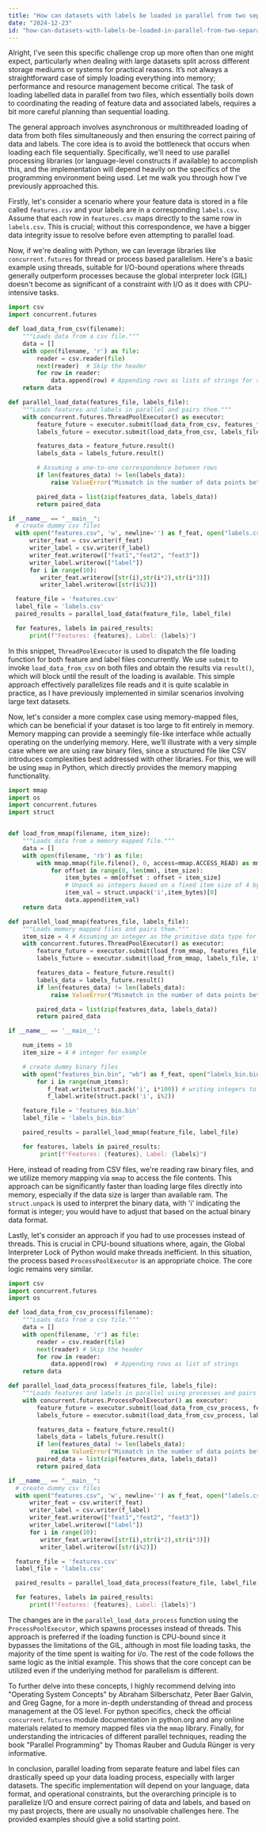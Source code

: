 ```yaml
---
title: "How can datasets with labels be loaded in parallel from two separate files?"
date: "2024-12-23"
id: "how-can-datasets-with-labels-be-loaded-in-parallel-from-two-separate-files"
---
```


Alright,  I've seen this specific challenge crop up more often than one might expect, particularly when dealing with large datasets split across different storage mediums or systems for practical reasons. It’s not always a straightforward case of simply loading everything into memory; performance and resource management become critical. The task of loading labelled data in parallel from two files, which essentially boils down to coordinating the reading of feature data and associated labels, requires a bit more careful planning than sequential loading.

The general approach involves asynchronous or multithreaded loading of data from both files simultaneously and then ensuring the correct pairing of data and labels. The core idea is to avoid the bottleneck that occurs when loading each file sequentially. Specifically, we'll need to use parallel processing libraries (or language-level constructs if available) to accomplish this, and the implementation will depend heavily on the specifics of the programming environment being used. Let me walk you through how I’ve previously approached this.

Firstly, let's consider a scenario where your feature data is stored in a file called `features.csv` and your labels are in a corresponding `labels.csv`. Assume that each row in `features.csv` maps directly to the same row in `labels.csv`. This is crucial; without this correspondence, we have a bigger data integrity issue to resolve before even attempting to parallel load.

Now, if we're dealing with Python, we can leverage libraries like `concurrent.futures` for thread or process based parallelism. Here's a basic example using threads, suitable for I/O-bound operations where threads generally outperform processes because the global interpreter lock (GIL) doesn't become as significant of a constraint with I/O as it does with CPU-intensive tasks.

```python
import csv
import concurrent.futures

def load_data_from_csv(filename):
    """Loads data from a csv file."""
    data = []
    with open(filename, 'r') as file:
        reader = csv.reader(file)
        next(reader)  # Skip the header
        for row in reader:
            data.append(row) # Appending rows as lists of strings for simplicity
    return data

def parallel_load_data(features_file, labels_file):
    """Loads features and labels in parallel and pairs them."""
    with concurrent.futures.ThreadPoolExecutor() as executor:
        feature_future = executor.submit(load_data_from_csv, features_file)
        labels_future = executor.submit(load_data_from_csv, labels_file)

        features_data = feature_future.result()
        labels_data = labels_future.result()

        # Assuming a one-to-one correspondence between rows
        if len(features_data) != len(labels_data):
            raise ValueError("Mismatch in the number of data points between feature and label files.")

        paired_data = list(zip(features_data, labels_data))
        return paired_data

if __name__ == "__main__":
  # create dummy csv files
  with open("features.csv", 'w', newline='') as f_feat, open("labels.csv", 'w', newline='') as f_label:
      writer_feat = csv.writer(f_feat)
      writer_label = csv.writer(f_label)
      writer_feat.writerow(["feat1","feat2", "feat3"])
      writer_label.writerow(["label"])
      for i in range(10):
         writer_feat.writerow([str(i),str(i*2),str(i*3)])
         writer_label.writerow([str(i%2)])

  feature_file = 'features.csv'
  label_file = 'labels.csv'
  paired_results = parallel_load_data(feature_file, label_file)

  for features, labels in paired_results:
      print(f"Features: {features}, Label: {labels}")
```

In this snippet, `ThreadPoolExecutor` is used to dispatch the file loading function for both feature and label files concurrently. We use `submit` to invoke `load_data_from_csv` on both files and obtain the results via `result()`, which will block until the result of the loading is available. This simple approach effectively parallelizes file reads and it is quite scalable in practice, as I have previously implemented in similar scenarios involving large text datasets.

Now, let's consider a more complex case using memory-mapped files, which can be beneficial if your dataset is too large to fit entirely in memory. Memory mapping can provide a seemingly file-like interface while actually operating on the underlying memory. Here, we’ll illustrate with a very simple case where we are using raw binary files, since a structured file like CSV introduces complexities best addressed with other libraries. For this, we will be using `mmap` in Python, which directly provides the memory mapping functionality.

```python
import mmap
import os
import concurrent.futures
import struct


def load_from_mmap(filename, item_size):
    """Loads data from a memory mapped file."""
    data = []
    with open(filename, 'rb') as file:
        with mmap.mmap(file.fileno(), 0, access=mmap.ACCESS_READ) as mm:
            for offset in range(0, len(mm), item_size):
                item_bytes = mm[offset : offset + item_size]
                # Unpack as integers based on a fixed item size of 4 bytes
                item_val = struct.unpack('i',item_bytes)[0]
                data.append(item_val)
    return data

def parallel_load_mmap(features_file, labels_file):
    """Loads memory mapped files and pairs them."""
    item_size = 4 # Assuming an integer as the primitive data type for example
    with concurrent.futures.ThreadPoolExecutor() as executor:
        feature_future = executor.submit(load_from_mmap, features_file, item_size)
        labels_future = executor.submit(load_from_mmap, labels_file, item_size)

        features_data = feature_future.result()
        labels_data = labels_future.result()
        if len(features_data) != len(labels_data):
            raise ValueError("Mismatch in the number of data points between feature and label files.")

        paired_data = list(zip(features_data, labels_data))
        return paired_data

if __name__ == '__main__':

    num_items = 10
    item_size = 4 # integer for example

    # create dummy binary files
    with open("features_bin.bin", "wb") as f_feat, open("labels_bin.bin", "wb") as f_label:
        for i in range(num_items):
           f_feat.write(struct.pack('i', i*100)) # writing integers to binary file
           f_label.write(struct.pack('i', i%2))

    feature_file = 'features_bin.bin'
    label_file = 'labels_bin.bin'

    paired_results = parallel_load_mmap(feature_file, label_file)

    for features, labels in paired_results:
         print(f"Features: {features}, Label: {labels}")
```

Here, instead of reading from CSV files, we're reading raw binary files, and we utilize memory mapping via `mmap` to access the file contents. This approach can be significantly faster than loading large files directly into memory, especially if the data size is larger than available ram. The `struct.unpack` is used to interpret the binary data, with 'i' indicating the format is integer; you would have to adjust that based on the actual binary data format.

Lastly, let's consider an approach if you had to use processes instead of threads. This is crucial in CPU-bound situations where, again, the Global Interpreter Lock of Python would make threads inefficient. In this situation, the process based `ProcessPoolExecutor` is an appropriate choice. The core logic remains very similar.

```python
import csv
import concurrent.futures
import os

def load_data_from_csv_process(filename):
    """Loads data from a csv file."""
    data = []
    with open(filename, 'r') as file:
        reader = csv.reader(file)
        next(reader) # Skip the header
        for row in reader:
            data.append(row)  # Appending rows as list of strings
    return data

def parallel_load_data_process(features_file, labels_file):
    """Loads features and labels in parallel using processes and pairs them."""
    with concurrent.futures.ProcessPoolExecutor() as executor:
        feature_future = executor.submit(load_data_from_csv_process, features_file)
        labels_future = executor.submit(load_data_from_csv_process, labels_file)

        features_data = feature_future.result()
        labels_data = labels_future.result()
        if len(features_data) != len(labels_data):
            raise ValueError("Mismatch in the number of data points between feature and label files.")
        paired_data = list(zip(features_data, labels_data))
        return paired_data

if __name__ == "__main__":
  # create dummy csv files
  with open("features.csv", 'w', newline='') as f_feat, open("labels.csv", 'w', newline='') as f_label:
      writer_feat = csv.writer(f_feat)
      writer_label = csv.writer(f_label)
      writer_feat.writerow(["feat1","feat2", "feat3"])
      writer_label.writerow(["label"])
      for i in range(10):
         writer_feat.writerow([str(i),str(i*2),str(i*3)])
         writer_label.writerow([str(i%2)])

  feature_file = 'features.csv'
  label_file = 'labels.csv'

  paired_results = parallel_load_data_process(feature_file, label_file)

  for features, labels in paired_results:
      print(f"Features: {features}, Label: {labels}")
```
The changes are in the `parallel_load_data_process` function using the `ProcessPoolExecutor`, which spawns processes instead of threads. This approach is preferred if the loading function is CPU-bound since it bypasses the limitations of the GIL, although in most file loading tasks, the majority of the time spent is waiting for i/o. The rest of the code follows the same logic as the initial example. This shows that the core concept can be utilized even if the underlying method for parallelism is different.

To further delve into these concepts, I highly recommend delving into "Operating System Concepts" by Abraham Silberschatz, Peter Baer Galvin, and Greg Gagne, for a more in-depth understanding of thread and process management at the OS level. For python specifics, check the official `concurrent.futures` module documentation in python.org and any online materials related to memory mapped files via the `mmap` library. Finally, for understanding the intricacies of different parallel techniques, reading the book "Parallel Programming" by Thomas Rauber and Gudula Rünger is very informative.

In conclusion, parallel loading from separate feature and label files can drastically speed up your data loading process, especially with larger datasets. The specific implementation will depend on your language, data format, and operational constraints, but the overarching principle is to parallelize I/O and ensure correct pairing of data and labels, and based on my past projects, there are usually no unsolvable challenges here. The provided examples should give a solid starting point.
